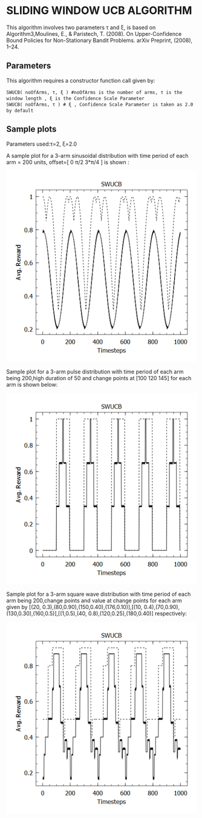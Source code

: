 ﻿# SLIDING WINDOW UCB ALGORITHM
This algorithm involves two parameters τ and ξ, is based on Algorithm3,Moulines, E., & Paristech, T. (2008). On Upper-Confidence Bound Policies for Non-Stationary Bandit Problems. arXiv Preprint, (2008), 1–24.

## Parameters
This algorithm requires a constructor function call given by:

    SWUCB( noOfArms, τ, ξ ) #noOfArms is the number of arms, τ is the window length , ξ is the Confidence Scale Parameter
    SWUCB( noOfArms, τ ) # ξ , Confidence Scale Parameter is taken as 2.0 by default

## Sample plots
Parameters used:τ=2, ξ=2.0

A sample plot for a 3-arm sinusoidal distribution with time period of each arm = 200 units, offset=[ 0 π/2 3*π/4 ] is shown :

![](https://github.com/UmaArunachalam8/Bandits.jl/blob/master/doc/Figures/sinswucb2%202.0.png)

Sample plot for a 3-arm pulse distribution with time period of each arm being 200,high duration of 50 and change points at [100 120 145] for each arm is shown below:

![](https://github.com/UmaArunachalam8/Bandits.jl/blob/master/doc/Figures/pulswucb2%202.0.png)

Sample plot for a 3-arm square wave distribution with time period of each arm being 200,change points and value at change points for each arm given by [(20, 0.3),(80,0.90),(150,0.40),(176,0.10)],[(10, 0.4),(70,0.90),(130,0.30),(160,0.5)],[(1,0.5),(40, 0.8),(120,0.25),(180,0.40)] respectively:

![](https://github.com/UmaArunachalam8/Bandits.jl/blob/master/doc/Figures/sqswucb2%202.0.png)
